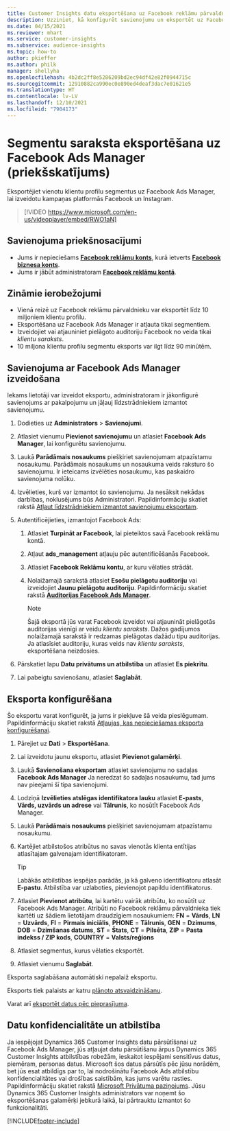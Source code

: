 ```yaml
---
title: Customer Insights datu eksportēšana uz Facebook reklāmu pārvaldnieku (video)
description: Uzziniet, kā konfigurēt savienojumu un eksportēt uz Facebook Ads Manager.
ms.date: 04/15/2021
ms.reviewer: mhart
ms.service: customer-insights
ms.subservice: audience-insights
ms.topic: how-to
author: pkieffer
ms.author: philk
manager: shellyha
ms.openlocfilehash: 4b2dc2ff8e5286209bd2ec94df42e82f0944715c
ms.sourcegitcommit: 12910882ca990ec0e890ed4deaf3dac7e01621e5
ms.translationtype: HT
ms.contentlocale: lv-LV
ms.lasthandoff: 12/10/2021
ms.locfileid: "7904173"
---
```

# <a name="export-segments-list-to-facebook-ads-manager-preview"></a>Segmentu saraksta eksportēšana uz Facebook Ads Manager (priekšskatījums)

Eksportējiet vienotu klientu profilu segmentus uz Facebook Ads Manager, lai izveidotu kampaņas platformās Facebook un Instagram.

> [!VIDEO https://www.microsoft.com/en-us/videoplayer/embed/RWO1aN]

## <a name="prerequisites-for-connection"></a>Savienojuma priekšnosacījumi

- Jums ir nepieciešams [**Facebook reklāmu konts**](https://www.facebook.com/business/learn/lessons/step-by-step-ads-manager-account), kurā ietverts [**Facebook biznesa konts**](https://business.facebook.com/).
- Jums ir jābūt administratoram [**Facebook reklāmu kontā**](https://www.facebook.com/business/learn/lessons/step-by-step-ads-manager-account).

## <a name="known-limitations"></a>Zināmie ierobežojumi

- Vienā reizē uz Facebook reklāmu pārvaldnieku var eksportēt līdz 10 miljoniem klientu profilu.
- Eksportēšana uz Facebook Ads Manager ir atļauta tikai segmentiem.
- Izveidojiet vai atjauniniet pielāgoto auditoriju Facebook no veida tikai *klientu saraksts*.
- 10 miljona klientu profilu segmentu eksports var ilgt līdz 90 minūtēm.

## <a name="set-up-connection-to-facebook-ads-manager"></a>Savienojuma ar Facebook Ads Manager izveidošana

Iekams lietotāji var izveidot eksportu, administratoram ir jākonfigurē savienojums ar pakalpojumu un jāļauj līdzstrādniekiem izmantot savienojumu.

1. Dodieties uz **Administrators** > **Savienojumi**.

1. Atlasiet vienumu **Pievienot savienojumu** un atlasiet **Facebook Ads Manager**, lai konfigurētu savienojumu.

1. Laukā **Parādāmais nosaukums** piešķiriet savienojumam atpazīstamu nosaukumu. Parādāmais nosaukums un nosaukuma veids raksturo šo savienojumu. Ir ieteicams izvēlēties nosaukumu, kas paskaidro savienojuma nolūku.

1. Izvēlieties, kurš var izmantot šo savienojumu. Ja nesāksit nekādas darbības, noklusējums būs Administratori. Papildinformāciju skatiet rakstā [Atļaut līdzstrādniekiem izmantot savienojumu eksportam](connections.md#allow-contributors-to-use-a-connection-for-exports).

1. Autentificējieties, izmantojot Facebook Ads: 

   1. Atlasiet **Turpināt ar Facebook**, lai pieteiktos savā Facebook reklāmu kontā.

   1. Atļaut **ads_management** atļauju pēc autentificēšanās Facebook.

   1. Atlasiet **Facebook Reklāmu kontu**, ar kuru vēlaties strādāt.

   1. Nolaižamajā sarakstā atlasiet **Esošu pielāgotu auditoriju** vai izveidojiet **Jaunu pielāgotu auditoriju**. Papildinformāciju skatiet rakstā [**Auditorijas Facebook Ads Manager**](https://www.facebook.com/business/help/744354708981227?id=2469097953376494).
      > [!NOTE]
      > Šajā eksportā jūs varat Facebook izveidot vai atjaunināt pielāgotās auditorijas vienīgi ar veidu *klientu saraksts*. Dažos gadījumos nolaižamajā sarakstā ir redzamas pielāgotas dažādu tipu auditorijas. Ja atlasīsiet auditoriju, kuras veids nav *klientu saraksts*, eksportēšana neizdosies. 

1. Pārskatiet lapu **Datu privātums un atbilstība** un atlasiet **Es piekrītu**.

1. Lai pabeigtu savienošanu, atlasiet **Saglabāt**.

## <a name="configure-an-export"></a>Eksporta konfigurēšana

Šo eksportu varat konfigurēt, ja jums ir piekļuve šā veida pieslēgumam. Papildinformāciju skatiet rakstā [Atļaujas, kas nepieciešamas eksporta konfigurēšanai](export-destinations.md#set-up-a-new-export).

1. Pārejiet uz **Dati** > **Eksportēšana**.

1. Lai izveidotu jaunu eksportu, atlasiet **Pievienot galamērķi**. 

1. Laukā **Savienošana eksportam** atlasiet savienojumu no sadaļas **Facebook Ads Manager** Ja neredzat šo sadaļas nosaukumu, tad jums nav pieejami šī tipa savienojumi.

1. Lodziņā **Izvēlieties atslēgas identifikatora lauku** atlasiet **E-pasts**, **Vārds, uzvārds un adrese** vai **Tālrunis**, ko nosūtīt Facebook Ads Manager. 

1. Laukā **Parādāmais nosaukums** piešķiriet savienojumam atpazīstamu nosaukumu.

1. Kartējiet atbilstošos atribūtus no savas vienotās klienta entītijas atlasītajam galvenajam identifikatoram.
   > [!TIP]
   > Labākās atbilstības iespējas parādās, ja kā galveno identifikatoru atlasāt **E-pastu**. Atbilstība var uzlaboties, pievienojot papildu identifikatorus.

1. Atlasiet **Pievienot atribūtu**, lai kartētu vairāk atribūtu, ko nosūtīt uz Facebook Ads Manager. Atribūti no Facebook reklāmu pārvaldnieka tiek kartēti uz šādiem lietotājam draudzīgiem nosaukumiem: **FN** = **Vārds**, **LN** = **Uzvārds**, **FI** = **Pirmais iniciālis**, **PHONE** = **Tālrunis**, **GEN** = **Dzimums**, **DOB** = **Dzimšanas datums**, **ST** = **Štats**, **CT** = **Pilsēta**, **ZIP** = **Pasta indekss / ZIP kods**, **COUNTRY** = **Valsts/reģions**

1. Atlasiet segmentus, kurus vēlaties eksportēt.

1. Atlasiet vienumu **Saglabāt**.

Eksporta saglabāšana automātiski nepalaiž eksportu.

Eksports tiek palaists ar katru [plānoto atsvaidzināšanu](system.md#schedule-tab). 

Varat arī [eksportēt datus pēc pieprasījuma](export-destinations.md#run-exports-on-demand). 

## <a name="data-privacy-and-compliance"></a>Datu konfidencialitāte un atbilstība

Ja iespējojat Dynamics 365 Customer Insights datu pārsūtīšanai uz Facebook Ads Manager, jūs atļaujat datu pārsūtīšanu ārpus Dynamics 365 Customer Insights atbilstības robežām, ieskaitot iespējami sensitīvus datus, piemēram, personas datus. Microsoft šos datus pārsūtīs pēc jūsu norādēm, bet jūs esat atbildīgs par to, lai nodrošinātu Facebook Ads atbilstību konfidencialitātes vai drošības saistībām, kas jums varētu rasties. Papildinformāciju skatiet rakstā [Microsoft Privātuma paziņojums](https://go.microsoft.com/fwlink/?linkid=396732).
Jūsu Dynamics 365 Customer Insights administrators var noņemt šo eksportēšanas galamērķi jebkurā laikā, lai pārtrauktu izmantot šo funkcionalitāti.


[!INCLUDE[footer-include](../includes/footer-banner.md)]
